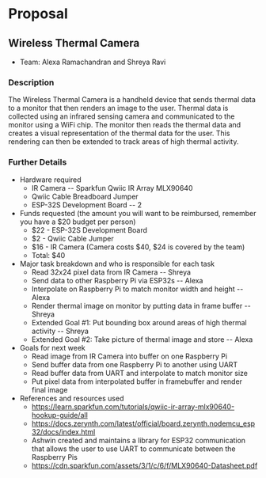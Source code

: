 
# Proposal

## Wireless Thermal Camera
* Team: Alexa Ramachandran and Shreya Ravi

### Description

The Wireless Thermal Camera is a handheld device that sends thermal data to a monitor that then renders an image to the user. Thermal data is collected using an infrared sensing camera and communicated to the monitor using a WiFi chip. The monitor then reads the thermal data and creates a visual representation of the thermal data for the user. This rendering can then be extended to track areas of high thermal activity.

### Further Details
* Hardware required
  * IR Camera -- Sparkfun Qwiic IR Array MLX90640
  * Qwiic Cable Breadboard Jumper
  * ESP-32S Development Board -- 2
* Funds requested (the amount you will want to be reimbursed, remember you have
  a $20 budget per person)
  * $22 - ESP-32S Development Board
  * $2 - Qwiic Cable Jumper
  * $16 - IR Camera (Camera costs $40, $24 is covered by the team)
  * Total: $40
* Major task breakdown and who is responsible for each task
  * Read 32x24 pixel data from IR Camera -- Shreya
  * Send data to other Raspberry Pi via ESP32s -- Alexa
  * Interpolate on Raspberry Pi to match monitor width and height -- Alexa
  * Render thermal image on monitor by putting data in frame buffer -- Shreya
  * Extended Goal #1: Put bounding box around areas of high thermal activity -- Shreya
  * Extended Goal #2: Take picture of thermal image and store -- Alexa
* Goals for next week
  * Read image from IR Camera into buffer on one Raspberry Pi
  * Send buffer data from one Raspberry Pi to another using UART
  * Read buffer data from UART and interpolate to match monitor size
  * Put pixel data from interpolated buffer in framebuffer and render final image
* References and resources used
  * https://learn.sparkfun.com/tutorials/qwiic-ir-array-mlx90640-hookup-guide/all
  * https://docs.zerynth.com/latest/official/board.zerynth.nodemcu_esp32/docs/index.html
  * Ashwin created and maintains a library for ESP32 communication that allows the user to use UART to communicate between the Raspberry Pis
  * https://cdn.sparkfun.com/assets/3/1/c/6/f/MLX90640-Datasheet.pdf
